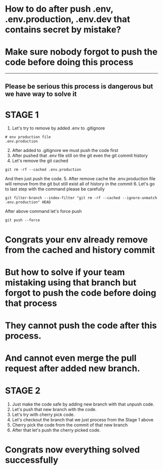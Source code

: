 # How to do after push .env, .env.production, .env.dev that contains secret by mistake?
# Make sure nobody forgot to push the code before doing this process
---
Please be serious this process is dangerous but we have way to solve it 
---
# STAGE 1
1. Let's try to remove by added .env to .gitignore
```
# env production file
.env.production
```

2. After added to .gitignore we must push the code first
3. After pushed that .env file still on the git even the git commit history
4. Let's remove the git cached

```
git rm -rf --cached .env.production
```
And then just push the code.
5. After remove cache the .env.production file will remove from the git but still exist all of history in the commit
6. Let's go to last step with the command please be carefully
```
git filter-branch --index-filter "git rm -rf --cached --ignore-unmatch .env.production" HEAD
```
After above command let's force push
```
git push --force
```

# Congrats your env already remove from the cached and history commit
# But how to solve if your team mistaking using that branch but forgot to push the code before doing that process
# They cannot push the code after this process. 
# And cannot even merge the pull request after added new branch.

# STAGE 2

1. Just make the code safe by adding new branch with that unpush code.
2. Let's push that new branch with the code.
3. Let's try with cherry pick code.
4. Let's checkout the branch that we just process from the Stage 1 above
5. Cherry pick the code from the commit of that new branch
6. After that let's push the cherry picked code.

# Congrats now everything solved successfully